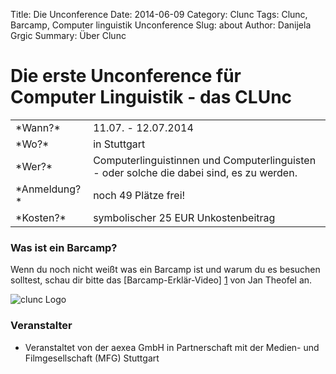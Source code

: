 Title: Die Unconference
Date: 2014-06-09
Category: Clunc
Tags: Clunc, Barcamp, Computer linguistik Unconference
Slug: about
Author: Danijela Grgic
Summary: Über Clunc


# Die erste Unconference für Computer Linguistik - das CLUnc

<table>
    <tr>
        <td>*Wann?*</td>
        <td>11.07. - 12.07.2014</td>
    </tr>
        <tr>
        <td>*Wo?*</td>
        <td>in Stuttgart</td>
    </tr>
        <tr>
        <td>*Wer?*</td>
        <td>Computerlinguistinnen und Computerlinguisten - oder solche die dabei sind, es zu werden.</td>
    </tr>
        <tr>
        <td>*Anmeldung?*</td>
        <td>noch 49 Plätze frei!</td>
    </tr>
        <tr>
        <td>*Kosten?*</td>
        <td>symbolischer 25 EUR Unkostenbeitrag</td>
    </tr>
</table>




### Was ist ein Barcamp?
Wenn du noch nicht weißt was ein Barcamp ist und warum du es besuchen solltest, schau dir bitte das [Barcamp-Erklär-Video] [1] von Jan Theofel an.

[1]: https://www.youtube.com/watch?v=q6UenIRb0Yk


![clunc Logo](https://s3-eu-west-1.amazonaws.com/uploads-eu.hipchat.com/81297/586215/087RZFJMRzWSen7/clunc%20logo%20claim.png)



### Veranstalter
* Veranstaltet von der aexea GmbH in Partnerschaft mit der Medien- und Filmgesellschaft (MFG) Stuttgart
